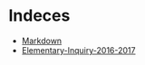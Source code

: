 # Indeces
- [Markdown](Markdown.md)
- [Elementary-Inquiry-2016-2017](Elementary-Inquiry-2016-2017.md)